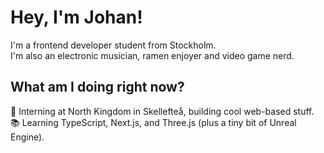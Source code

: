 # Hey, I'm Johan!
I'm a frontend developer student from Stockholm. 
<br />
I'm also an electronic musician, ramen enjoyer and video game nerd.

## What am I doing right now?
🚀 Interning at North Kingdom in Skellefteå, building cool web-based stuff.
<br />
📚 Learning TypeScript, Next.js, and Three.js (plus a tiny bit of Unreal Engine).
